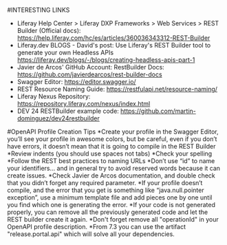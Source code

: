 #INTERESTING LINKS
* Liferay Help Center > Liferay DXP Frameworks > Web Services > REST Builder (Official docs): https://help.liferay.com/hc/es/articles/360036343312-REST-Builder
* Liferay.dev BLOGS - David's post: Use Liferay's REST Builder tool to generate your own Headless APIs https://liferay.dev/blogs/-/blogs/creating-headless-apis-part-1
* Javier de Arcos' GitHub Account: RestBuilder Docs: https://github.com/javierdearcos/rest-builder-docs
* Swagger Editor: https://editor.swagger.io/
* REST Resource Naming Guide: https://restfulapi.net/resource-naming/
* Liferay Nexus Repository: https://repository.liferay.com/nexus/index.html
* DEV 24 RESTBuilder example code: https://github.com/martin-dominguez/dev24restbuilder

#OpenAPI Profile Creation Tips
*Create your profile in the Swagger Editor, you’ll see your profile in awesome colors, but be careful, even if you don’t have errors, it doesn’t mean that it is going to compile in the REST Builder
*Review indents (you should use spaces not tabs)
*Check your spelling
*Follow the REST best practices to naming URLs
*Don’t use “id” to name your identifiers… and in general try to avoid reserved words because it can create issues.
*Check Javier de Arcos documentation, and double check that you didn’t forget any required parameter.
*If your profile doesn’t compile, and the error that you get is something like “java.null.pointer exception”, use a minimum template file and add pieces one by one until you find which one is generating the error.
*If your code is not generated properly, you can remove all the previously generated code and let the REST builder create it again.
*Don't forget remove all "operationId" in your OpenAPI profile description.
*From 7.3 you can use the artifact "release.portal.api" which will solve all your dependencies.
